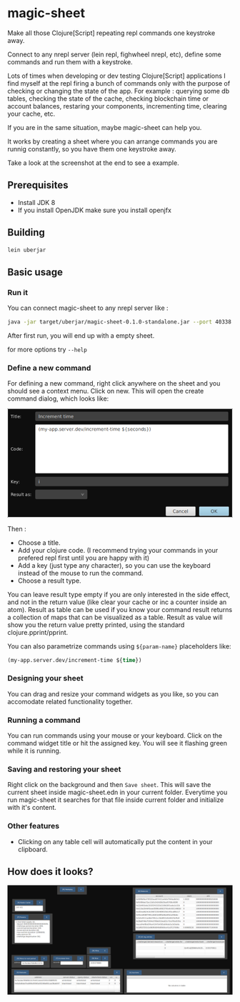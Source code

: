 # magic-sheet

Make all those Clojure[Script] repeating repl commands one keystroke away.

Connect to any nrepl server (lein repl, fighwheel nrepl, etc), define some commands and run them with a keystroke.

Lots of times when developing or dev testing Clojure[Script] applications I find myself at the repl firing a bunch of commands 
only with the purpose of checking or changing the state of the app. For example : querying some db tables, checking the state of the cache,
checking blockchain time or account balances, restaring your components, incrementing time, clearing your cache, etc.

If you are in the same situation, maybe magic-sheet can help you.

It works by creating a sheet where you can arrange commands you are runnig constantly, so you have them one keystroke away.

Take a look at the screenshot at the end to see a example.

## Prerequisites 

- Install JDK 8
- If you install OpenJDK make sure you install openjfx

## Building 

```bash
lein uberjar
```

## Basic usage

### Run it

You can connect magic-sheet to any nrepl server like :

```bash
java -jar target/uberjar/magic-sheet-0.1.0-standalone.jar --port 40338
```

After first run, you will end up with a empty sheet. 

for more options try  `--help`

### Define a new command

For defining a new command, right click anywhere on the sheet and you should see a context menu. Click on new.
This will open the create command dialog, which looks like:

<img src="/doc/create-command.png?raw=true"/>

Then : 

- Choose a title.
- Add your clojure code. (I recommend trying your commands in your prefered repl first until you are happy with it)
- Add a key (just type any character), so you can use the keyboard instead of the mouse to run the command.
- Choose a result type. 

You can leave result type empty if you are only interested in the side effect, and not in the return value (like clear your cache or inc a counter inside an atom).
Result as table can be used if you know your command result returns a collection of maps that can be visualized as a table.
Result as value will show you the return value pretty printed, using the standard clojure.pprint/pprint.

You can also parametrize commands using `${param-name}` placeholders like:

```clojure
(my-app.server.dev/increment-time ${time})
```

### Designing your sheet

You can drag and resize your command widgets as you like, so you can accomodate related functionality together.

### Running a command

You can run commands using your mouse or your keyboard. Click on the command widget title or hit the assigned key.
You will see it flashing green while it is running.

### Saving and restoring your sheet

Right click on the background and then `Save sheet`. This will save the current sheet inside magic-sheet.edn in your current folder.
Everytime you run magic-sheet it searches for that file inside current folder and initialize with it's content. 

### Other features

- Clicking on any table cell will automatically put the content in your clipboard.

## How does it looks?

<img src="/doc/sheet-sample.png?raw=true"/>
